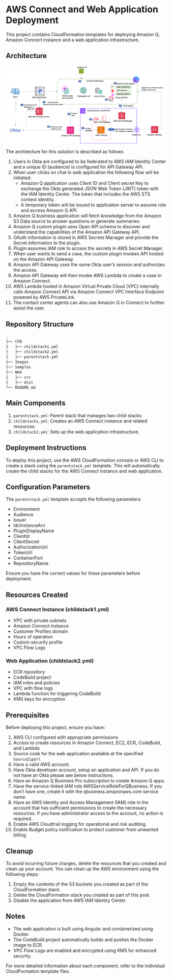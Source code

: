 
# AWS Connect and Web Application Deployment

This project contains CloudFormation templates for deploying Amazon Q, Amazon Connect instance and a web application infrastructure.


## Architecture

![Architecture](/Images/architecture.png)

The architecture for this solution is described as follows

1.	Users in Okta are configured to be federated to AWS IAM Identity Center and a unique ID (audience) is configured for API Gateway API.
2.	When user clicks on chat in web application the following flow will be initiated: 
    - Amazon Q application uses Client ID and Client secret Key to exchange the Okta generated JSON Web Token (JWT) token with the IAM Identity Center. The token that includes the AWS STS context identity. 
    -	A temporary token will be issued to application server to assume role and access Amazon Q API.
3.	Amazon Q business application will fetch knowledge from the Amazon S3 Data source to answer questions or generate summaries. 
4.	Amazon Q custom plugin uses Open API schema to discover and understand the capabilities of the Amazon API Gateway API.
5.	OAuth information is stored in AWS Secrets Manager and provide the Secret information to the plugin.
6.	Plugin assumes IAM role to access the secrets in AWS Secret Manager.
7.	When user wants to send a case, the custom plugin invokes API hosted on the Amazon API Gateway. 
8.	Amazon API Gateway uses the same Okta user’s session and authorizes the access.
9.	Amazon API Gateway will then invoke AWS Lambda to create a case in Amazon Connect.
10.	AWS Lambda hosted in Amazon Virtual Private Cloud (VPC) internally calls  Amazon Connect  API via  Amazon Connect VPC Interface Endpoint powered by AWS PrivateLink. 
11.	The contact center agents can also use Amazon Q in Connect to further assist the user.



## Repository Structure

```
.
├── CFN
├   ├── childstack1.yml
├   ├── childstack2.yml
├   ├── parentstack.yml
├── Images
├── Samples
├── Web
├   ├── src
├   ├── dist
└── README.md
```

## Main Components

1. `parentstack.yml`: Parent stack that manages two child stacks.
2. `childstack1.yml`: Creates an AWS Connect instance and related resources.
3. `childstack2.yml`: Sets up the web application infrastructure.

## Deployment Instructions

To deploy this project, use the AWS CloudFormation console or AWS CLI to create a stack using the `parentstack.yml` template. This will automatically create the child stacks for the AWS Connect instance and web application.

## Configuration Parameters

The `parentstack.yml` template accepts the following parameters:

- Environment
- Audience
- Issuer
- IdcInstanceArn
- PluginDisplayName
- ClientId
- ClientSecret
- AuthorizationUrl
- TokenUrl
- ContainerPort
- RepositoryName

Ensure you have the correct values for these parameters before deployment.

## Resources Created

### AWS Connect Instance (childstack1.yml)

- VPC with private subnets
- Amazon Connect instance
- Customer Profiles domain
- Hours of operation
- Custom security profile
- VPC Flow Logs

### Web Application (childstack2.yml)

- ECR repository
- CodeBuild project
- IAM roles and policies
- VPC with flow logs
- Lambda function for triggering CodeBuild
- KMS keys for encryption

## Prerequisites

Before deploying this project, ensure you have:

1.  AWS CLI configured with appropriate permissions
2.  Access to create resources in Amazon Connect, EC2, ECR, CodeBuild, and Lambda
3.  Source code for the web application available at the specified `SourceZipUrl`
4.	Have a valid AWS account. 
5.	Have Okta developer account, setup an application and API. If you do not have an Okta please see below instructions.
6.	Have an Amazon Q Business Pro subscription to create Amazon Q apps. 
7.	Have the service-linked IAM role AWSServiceRoleForQBusiness. If you don’t have one, create it with the qbusiness.amazonaws.com service name.
8.	Have an AWS Identity and Access Management (IAM) role in the account that has sufficient permissions to create the necessary resources. If you have administrator access to the account, no action is required.
9.	Enable AWS Cloudtrail logging for operational and risk auditing.
10.	Enable Budget policy notification to protect customer from unwanted billing.


## Cleanup

To avoid incurring future charges, delete the resources that you created and clean up your account.
You can clean up the AWS environment using the following steps:
1.	Empty the contents of the S3 buckets you created as part of the CloudFormation stack.
2.	Delete the CloudFormation stack you created as part of this post.
3.	Disable the application from AWS IAM Identity Center.


## Notes

- The web application is built using Angular and containerized using Docker.
- The CodeBuild project automatically builds and pushes the Docker image to ECR.
- VPC Flow Logs are enabled and encrypted using KMS for enhanced security.

For more detailed information about each component, refer to the individual CloudFormation template files.

